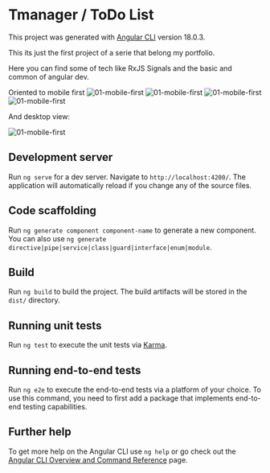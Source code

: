 # Tmanager / ToDo List

This project was generated with [Angular CLI](https://github.com/angular/angular-cli) version 18.0.3.

This its just the first project of a serie that belong my portfolio.

Here you can find some of tech like RxJS Signals and the basic and common of angular dev.

Oriented to mobile first
![01-mobile-first](pics/mobile_first.png)
![01-mobile-first](pics/mobile_first_01.png)
![01-mobile-first](pics/mobile_first_02.png)
![01-mobile-first](pics/mobile_first_03.png)

And desktop view:

![01-mobile-first](pics/mobile_first_04.png)


## Development server

Run `ng serve` for a dev server. Navigate to `http://localhost:4200/`. The application will automatically reload if you change any of the source files.

## Code scaffolding

Run `ng generate component component-name` to generate a new component. You can also use `ng generate directive|pipe|service|class|guard|interface|enum|module`.

## Build

Run `ng build` to build the project. The build artifacts will be stored in the `dist/` directory.

## Running unit tests

Run `ng test` to execute the unit tests via [Karma](https://karma-runner.github.io).

## Running end-to-end tests

Run `ng e2e` to execute the end-to-end tests via a platform of your choice. To use this command, you need to first add a package that implements end-to-end testing capabilities.

## Further help

To get more help on the Angular CLI use `ng help` or go check out the [Angular CLI Overview and Command Reference](https://angular.dev/tools/cli) page.
